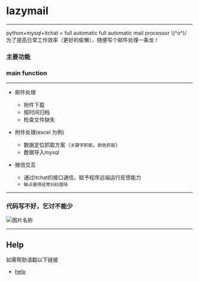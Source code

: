 
# lazymail
---
python+mysql+itchat = full automatic full automatic mail processor \\(^o^)/  
为了提高日常工作效率（更好的偷懒），随便写个邮件处理一条龙！
### 主要功能  
### main function
---

* 邮件处理

    *  附件下载
    *  按时间归档
    *  检查文件缺失  


* 附件处理(excel 为例)

    * 数据定位抓取方案（`关键字抓取`，`颜色抓取`）
    * 数据导入mysql  


* 微信交互

    *  通过itchat的接口通信，赋予程序远端运行反馈能力
    *  `缺点是得经常扫码登陆`

---
### 代码写不好，乞讨不能少

![图片名称](https://s2.ax1x.com/2019/11/12/M8ZxCd.png)  

---
## Help
 如需帮助请戳以下链接

* [help](http://www.baidu.com/) 


